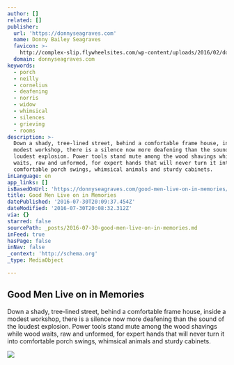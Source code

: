 ```yaml
---
author: []
related: []
publisher:
  url: 'https://donnyseagraves.com'
  name: Donny Bailey Seagraves
  favicon: >-
    http://complex-slip.flywheelsites.com/wp-content/uploads/2016/02/donnyflavicon5292011.png
  domain: donnyseagraves.com
keywords:
  - porch
  - neilly
  - cornelius
  - deafening
  - norris
  - widow
  - whimsical
  - silences
  - grieving
  - rooms
description: >-
  Down a shady, tree-lined street, behind a comfortable frame house, inside a
  modest workshop, there is a silence now more deafening than the sound of the
  loudest explosion. Power tools stand mute among the wood shavings while wood
  waits, raw and unformed, for expert hands that will never turn it into
  comfortable porch swings, whimsical animals and sturdy cabinets.
inLanguage: en
app_links: []
isBasedOnUrl: 'https://donnyseagraves.com/good-men-live-on-in-memories/'
title: Good Men Live on in Memories
datePublished: '2016-07-30T20:09:37.454Z'
dateModified: '2016-07-30T20:08:32.312Z'
via: {}
starred: false
sourcePath: _posts/2016-07-30-good-men-live-on-in-memories.md
inFeed: true
hasPage: false
inNav: false
_context: 'http://schema.org'
_type: MediaObject

---
```

<article style=""><h1>Good Men Live on in Memories</h1><p>Down a shady, tree-lined street, behind a comfortable frame house, inside a modest workshop, there is a silence now more deafening than the sound of the loudest explosion. Power tools stand mute among the wood shavings while wood waits, raw and unformed, for expert hands that will never turn it into comfortable porch swings, whimsical animals and sturdy cabinets.</p><img src="https://i0.wp.com/donnyseagraves.com/wp-content/uploads/2016/04/donnycolumn1-300x177.jpg?resize=300%2C177" /></article>